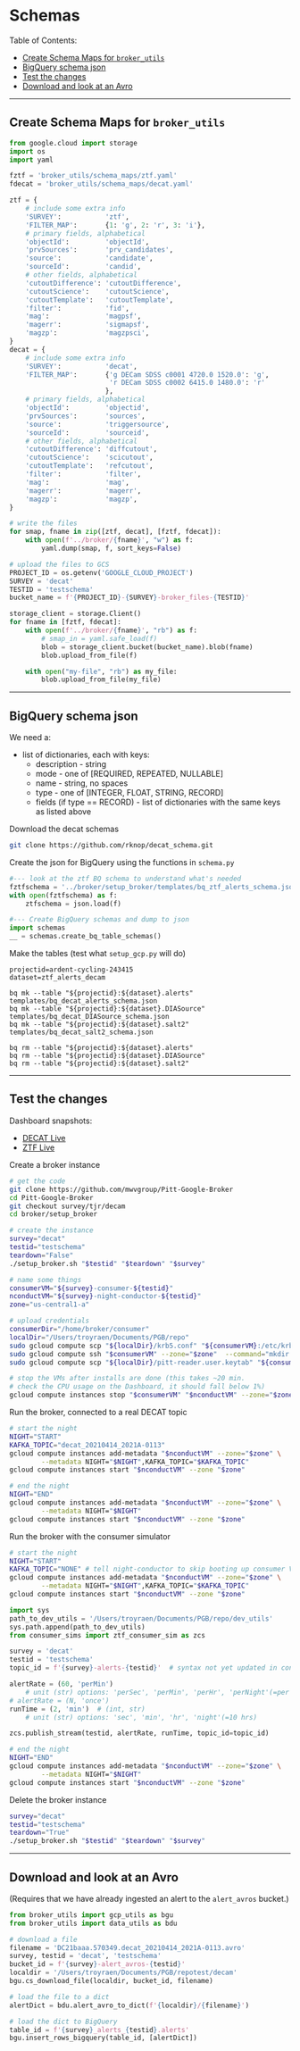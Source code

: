 # Schemas

Table of Contents:
- [Create Schema Maps for `broker_utils`](#create-schema-maps-for-broker_utils)
- [BigQuery schema json](#bigquery-schema-json)
- [Test the changes](#test-the-changes)
- [Download and look at an Avro](#download-and-look-at-an-avro)

---

## Create Schema Maps for `broker_utils`
<!-- fs -->
```python
from google.cloud import storage
import os
import yaml

fztf = 'broker_utils/schema_maps/ztf.yaml'
fdecat = 'broker_utils/schema_maps/decat.yaml'

ztf = {
    # include some extra info
    'SURVEY':           'ztf',
    'FILTER_MAP':       {1: 'g', 2: 'r', 3: 'i'},
    # primary fields, alphabetical
    'objectId':         'objectId',
    'prvSources':       'prv_candidates',
    'source':           'candidate',
    'sourceId':         'candid',
    # other fields, alphabetical
    'cutoutDifference': 'cutoutDifference',
    'cutoutScience':    'cutoutScience',
    'cutoutTemplate':   'cutoutTemplate',
    'filter':           'fid',
    'mag':              'magpsf',
    'magerr':           'sigmapsf',
    'magzp':            'magzpsci',
}
decat = {
    # include some extra info
    'SURVEY':           'decat',
    'FILTER_MAP':       {'g DECam SDSS c0001 4720.0 1520.0': 'g',
                         'r DECam SDSS c0002 6415.0 1480.0': 'r'
                        },
    # primary fields, alphabetical
    'objectId':         'objectid',
    'prvSources':       'sources',
    'source':           'triggersource',
    'sourceId':         'sourceid',
    # other fields, alphabetical
    'cutoutDifference': 'diffcutout',
    'cutoutScience':    'scicutout',
    'cutoutTemplate':   'refcutout',
    'filter':           'filter',
    'mag':              'mag',
    'magerr':           'magerr',
    'magzp':            'magzp',
}

# write the files
for smap, fname in zip([ztf, decat], [fztf, fdecat]):
    with open(f'../broker/{fname}', "w") as f:
        yaml.dump(smap, f, sort_keys=False)

# upload the files to GCS
PROJECT_ID = os.getenv('GOOGLE_CLOUD_PROJECT')
SURVEY = 'decat'
TESTID = 'testschema'
bucket_name = f'{PROJECT_ID}-{SURVEY}-broker_files-{TESTID}'

storage_client = storage.Client()
for fname in [fztf, fdecat]:
    with open(f'../broker/{fname}', "rb") as f:
        # smap_in = yaml.safe_load(f)
        blob = storage_client.bucket(bucket_name).blob(fname)
        blob.upload_from_file(f)

    with open("my-file", "rb") as my_file:
        blob.upload_from_file(my_file)
```


<!-- fe # Schema Maps -->
---

## BigQuery schema json
<!-- fs -->
We need a:
- list of dictionaries, each with keys:
    - description - string
    - mode - one of [REQUIRED, REPEATED, NULLABLE]
    - name - string, no spaces
    - type - one of [INTEGER, FLOAT, STRING, RECORD]
    - fields (if type == RECORD) - list of dictionaries with the same keys as listed above

Download the decat schemas
```bash
git clone https://github.com/rknop/decat_schema.git
```

Create the json for BigQuery using the functions in `schema.py`
```python
#--- look at the ztf BQ schema to understand what's needed
fztfschema = '../broker/setup_broker/templates/bq_ztf_alerts_schema.json'
with open(fztfschema) as f:
    ztfschema = json.load(f)

#--- Create BigQuery schemas and dump to json
import schemas
__ = schemas.create_bq_table_schemas()
```

Make the tables (test what `setup_gcp.py` will do)
```
projectid=ardent-cycling-243415
dataset=ztf_alerts_decam

bq mk --table "${projectid}:${dataset}.alerts" templates/bq_decat_alerts_schema.json
bq mk --table "${projectid}:${dataset}.DIASource" templates/bq_decat_DIASource_schema.json
bq mk --table "${projectid}:${dataset}.salt2" templates/bq_decat_salt2_schema.json

bq rm --table "${projectid}:${dataset}.alerts"
bq rm --table "${projectid}:${dataset}.DIASource"
bq rm --table "${projectid}:${dataset}.salt2"
```

<!-- fe BigQuery schema json -->
---

## Test the changes
<!-- fs -->
Dashboard snapshots:
- [DECAT Live](https://console.cloud.google.com/monitoring/dashboards/builder/broker-instance-decat-testschema)
- [ZTF Live](https://console.cloud.google.com/monitoring/dashboards/builder/broker-instance-ztf-testschema)

Create a broker instance
```bash
# get the code
git clone https://github.com/mwvgroup/Pitt-Google-Broker
cd Pitt-Google-Broker
git checkout survey/tjr/decam
cd broker/setup_broker

# create the instance
survey="decat"
testid="testschema"
teardown="False"
./setup_broker.sh "$testid" "$teardown" "$survey"

# name some things
consumerVM="${survey}-consumer-${testid}"
nconductVM="${survey}-night-conductor-${testid}"
zone="us-central1-a"

# upload credentials
consumerDir="/home/broker/consumer"
localDir="/Users/troyraen/Documents/PGB/repo"
sudo gcloud compute scp "${localDir}/krb5.conf" "${consumerVM}:/etc/krb5.conf" --zone="$zone"
sudo gcloud compute ssh "$consumerVM" --zone="$zone"  --command="mkdir -p ${consumerDir}"
sudo gcloud compute scp "${localDir}/pitt-reader.user.keytab" "${consumerVM}:${consumerDir}/pitt-reader.user.keytab" --zone="$zone"

# stop the VMs after installs are done (this takes ~20 min.
# check the CPU usage on the Dashboard, it should fall below 1%)
gcloud compute instances stop "$consumerVM" "$nconductVM" --zone="$zone"
```

Run the broker, connected to a real DECAT topic
```bash
# start the night
NIGHT="START"
KAFKA_TOPIC="decat_20210414_2021A-0113"
gcloud compute instances add-metadata "$nconductVM" --zone="$zone" \
        --metadata NIGHT="$NIGHT",KAFKA_TOPIC="$KAFKA_TOPIC"
gcloud compute instances start "$nconductVM" --zone "$zone"

# end the night
NIGHT="END"
gcloud compute instances add-metadata "$nconductVM" --zone="$zone" \
        --metadata NIGHT="$NIGHT"
gcloud compute instances start "$nconductVM" --zone "$zone"
```

Run the broker with the consumer simulator
```bash
# start the night
NIGHT="START"
KAFKA_TOPIC="NONE" # tell night-conductor to skip booting up consumer VM
gcloud compute instances add-metadata "$nconductVM" --zone="$zone" \
        --metadata NIGHT="$NIGHT",KAFKA_TOPIC="$KAFKA_TOPIC"
gcloud compute instances start "$nconductVM" --zone "$zone"
```
```python
import sys
path_to_dev_utils = '/Users/troyraen/Documents/PGB/repo/dev_utils'
sys.path.append(path_to_dev_utils)
from consumer_sims import ztf_consumer_sim as zcs

survey = 'decat'
testid = 'testschema'
topic_id = f'{survey}-alerts-{testid}'  # syntax not yet updated in consumer sim

alertRate = (60, 'perMin')
    # unit (str) options: 'perSec', 'perMin', 'perHr', 'perNight'(=per 10 hrs)
# alertRate = (N, 'once')
runTime = (2, 'min')  # (int, str)
    # unit (str) options: 'sec', 'min', 'hr', 'night'(=10 hrs)

zcs.publish_stream(testid, alertRate, runTime, topic_id=topic_id)
```
```bash
# end the night
NIGHT="END"
gcloud compute instances add-metadata "$nconductVM" --zone="$zone" \
        --metadata NIGHT="$NIGHT"
gcloud compute instances start "$nconductVM" --zone "$zone"
```

Delete the broker instance
```bash
survey="decat"
testid="testschema"
teardown="True"
./setup_broker.sh "$testid" "$teardown" "$survey"
```

<!-- fe Test the changes -->
---

## Download and look at an Avro
<!-- fs -->
(Requires that we have already ingested an alert to the `alert_avros` bucket.)

```python
from broker_utils import gcp_utils as bgu
from broker_utils import data_utils as bdu

# download a file
filename = 'DC21baaa.570349.decat_20210414_2021A-0113.avro'
survey, testid = 'decat', 'testschema'
bucket_id = f'{survey}-alert_avros-{testid}'
localdir = '/Users/troyraen/Documents/PGB/repotest/decam'
bgu.cs_download_file(localdir, bucket_id, filename)

# load the file to a dict
alertDict = bdu.alert_avro_to_dict(f'{localdir}/{filename}')

# load the dict to BigQuery
table_id = f'{survey}_alerts_{testid}.alerts'
bgu.insert_rows_bigquery(table_id, [alertDict])
```
<!-- fe Download and look at an Avro -->
